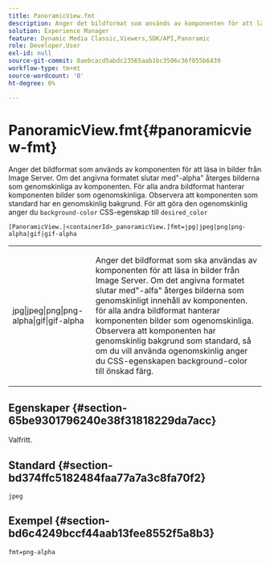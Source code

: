 ```yaml
---
title: PanoramicView.fmt
description: Anger det bildformat som används av komponenten för att läsa in bilder från Image Server.
solution: Experience Manager
feature: Dynamic Media Classic,Viewers,SDK/API,Panoramic
role: Developer,User
exl-id: null
source-git-commit: 8aebcacd5abdc23565aab1bc3506c36f055b6439
workflow-type: tm+mt
source-wordcount: '0'
ht-degree: 0%

---
```


# PanoramicView.fmt{#panoramicview-fmt}

Anger det bildformat som används av komponenten för att läsa in bilder från Image Server. Om det angivna formatet slutar med&quot;-alpha&quot; återges bilderna som genomskinliga av komponenten. För alla andra bildformat hanterar komponenten bilder som ogenomskinliga. Observera att komponenten som standard har en genomskinlig bakgrund. För att göra den ogenomskinlig anger du `background-color` CSS-egenskap till `desired_color`

`[PanoramicView.|<containerId>_panoramicView.]fmt=jpg|jpeg|png|png-alpha|gif|gif-alpha`

<table id="table_AE7AAFA9B4374E31B51D06511EB96401"> 
 <tbody> 
  <tr> 
   <td colname="col1"> <p> <span class="codeph"> jpg|jpeg|png|png-alpha|gif|gif-alpha </span> </p> </td> 
   <td colname="col2"> <p> Anger det bildformat som ska användas av komponenten för att läsa in bilder från Image Server. Om det angivna formatet slutar med"-alfa" återges bilderna som genomskinligt innehåll av komponenten. för alla andra bildformat hanterar komponenten bilder som ogenomskinliga. Observera att komponenten har genomskinlig bakgrund som standard, så om du vill använda ogenomskinlig anger du CSS-egenskapen background-color till önskad färg. </p> </td> 
  </tr> 
 </tbody> 
</table>

## Egenskaper {#section-65be9301796240e38f31818229da7acc}

Valfritt.

## Standard {#section-bd374ffc5182484faa77a7a3c8fa70f2}

`jpeg`

## Exempel {#section-bd6c4249bccf44aab13fee8552f5a8b3}

`fmt=png-alpha`
